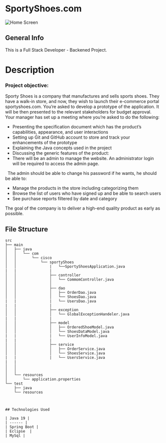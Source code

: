 # SportyShoes.com
<img alt = "Home Screen" src = "https://github.com/abhishekraj909/SportyShoes/blob/main/Homepage.png">

## General Info

This is a Full Stack Developer - Backened Project.

# Description

### Project objective:
Sporty Shoes is a company that manufactures and sells sports shoes. They have a walk-in store, and now, they wish to launch their e-commerce portal sportyshoes.com.
You’re asked to develop a prototype of the application. It will be then presented to the relevant stakeholders for budget approval. Your manager has set up a meeting where you’re asked to do the following:

* Presenting the specification document which has the product’s capabilities, appearance, and user interactions
* Setting up Git and GitHub account to store and track your enhancements of the prototype 
* Explaining the Java concepts used in the project 
* Discussing the generic features of the product:
* There will be an admin to manage the website. An administrator login will be required to access the admin page. 

 
 
The admin should be able to change his password if he wants, he should be able to:

* Manage the products in the store including categorizing them
* Browse the list of users who have signed up and be able to search users
* See purchase reports filtered by date and category
     
The goal of the company is to deliver a high-end quality product as early as possible. 

## File Structure

```
src
├── main
│   ├── java
│   │   └── com
│   │       └── cisco
│   │           └── sportyShoes
│   │               |   └──SportyShoesApplication.java
|   |               |
│   │               ├── controller
│   │               │   └── CommomController.java
│   │               │  
│   │               ├── dao
│   │               │   ├── OrderDao.java
│   │               │   └── ShoesDao.java
|   |               |   └── UsersDao.java
|   |               |
│   │               ├── exception
│   │               │   └── GlobalExceptionHandeler.java
|   |               |
│   │               ├── model
│   │               │   ├── OrderedShoeModel.java
│   │               │   └── ShoesDataModel.java
|   |               |   └── UserInfoModel.java
|   |               |
│   │               ├── service
│   │               │   ├── OrderService.java
│   │               │   └── ShoesService.java
|   |               |   └── UsersService.java
|   |               
│   │             
│   │                 
│   └── resources
│       └── application.properties
└── test
    ├── java
    └── resources



## Technologies Used

| Java 19 |
| ------ |
| Spring Boot |
| Eclipse  |
| MySql |
